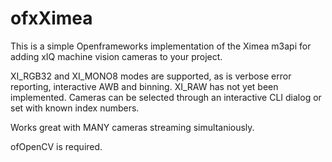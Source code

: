 # ofxXimea
This is a simple Openframeworks implementation of the Ximea m3api for adding xIQ machine vision cameras to your project.

XI_RGB32 and XI_MONO8 modes are supported, as is verbose error reporting, interactive AWB and binning. XI_RAW has not yet been implemented. Cameras can be selected through an interactive CLI dialog or set with known index numbers. 

Works great with MANY cameras streaming simultaniously.

ofOpenCV is required.


